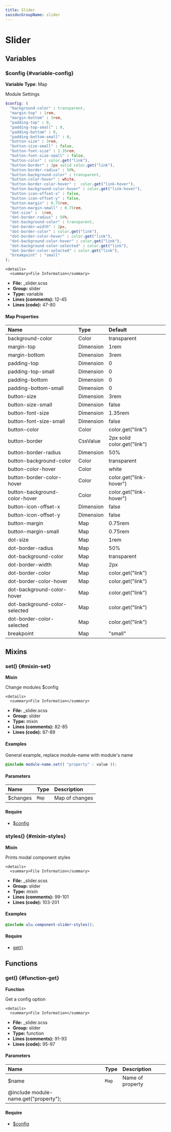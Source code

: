 ```yaml
---
title: Slider
sassdocGroupName: slider
---
```



# Slider





## Variables




<div class="sassdoc-item-header">

###  $config {#variable-config}

  <div class="sassdoc-item-header__labels">
    <span class="tag tag--primary"><strong>Variable</strong></span> <span class="tag"><strong>Type</strong>: Map</span>
  </div>

</div>

  

Module Settings
    
    

``` scss
$config: (
  "background-color" : transparent,
  "margin-top" : 1rem,
  "margin-bottom" : 3rem,
  "padding-top" : 0,
  "padding-top-small" : 0,
  "padding-bottom" : 0,
  "padding-bottom-small" : 0,
  "button-size" : 3rem,
  "button-size-small" : false,
  "button-font-size" : 1.35rem,
  "button-font-size-small" : false,
  "button-color" : color.get("link"),
  "button-border" : 2px solid color.get("link"),
  "button-border-radius" : 50%,
  "button-background-color" : transparent,
  "button-color-hover" : white,
  "button-border-color-hover" :  color.get("link-hover"),
  "button-background-color-hover" : color.get("link-hover"),
  "button-icon-offset-x" : false,
  "button-icon-offset-y" : false,
  "button-margin" : 0.75rem,
  "button-margin-small" : 0.75rem,
  "dot-size" :  1rem,
  "dot-border-radius" : 50%,
  "dot-background-color" : transparent,
  "dot-border-width" : 2px,
  "dot-border-color" : color.get("link"),
  "dot-border-color-hover" : color.get("link"),
  "dot-background-color-hover" : color.get("link"),
  "dot-background-color-selected" : color.get("link"),
  "dot-border-color-selected" : color.get("link"),
  "breakpoint" : "small"
);
```
  

    <details>
      <summary>File Information</summary>
- **File:** _slider.scss
- **Group:** slider
- **Type:** variable
- **Lines (comments):** 12-45
- **Lines (code):** 47-80
    </details>
    

#### Map Properties


|Name|Type|Default|
|:--|:--|:--|
|background-color|Color|transparent|
|margin-top|Dimension|1rem|
|margin-bottom|Dimension|3rem|
|padding-top|Dimension|0|
|padding-top-small|Dimension|0|
|padding-bottom|Dimension|0|
|padding-bottom-small|Dimension|0|
|button-size|Dimension|3rem|
|button-size-small|Dimension|false|
|button-font-size|Dimension|1.35rem|
|button-font-size-small|Dimension|false|
|button-color|Color|color.get("link")|
|button-border|CssValue|2px solid color.get("link")|
|button-border-radius|Dimension|50%|
|button-background-color|Color|transparent|
|button-color-hover|Color|white|
|button-border-color-hover|Color|color.get("link-hover")|
|button-background-color-hover|Color|color.get("link-hover")|
|button-icon-offset-x|Dimension|false|
|button-icon-offset-y|Dimension|false|
|button-margin|Map|0.75rem|
|button-margin-small|Map|0.75rem|
|dot-size|Map|1rem|
|dot-border-radius|Map|50%|
|dot-background-color|Map|transparent|
|dot-border-width|Map|2px|
|dot-border-color|Map|color.get("link")|
|dot-border-color-hover|Map|color.get("link")|
|dot-background-color-hover|Map|color.get("link")|
|dot-background-color-selected|Map|color.get("link")|
|dot-border-color-selected|Map|color.get("link")|
|breakpoint|Map|"small"|

    
  

## Mixins




<div class="sassdoc-item-header">

###  set() {#mixin-set}

  <div class="sassdoc-item-header__labels">
    <span class="tag tag--primary"><strong>Mixin</strong></span>
  </div>

</div>

  

Change modules $config
    
    

    <details>
      <summary>File Information</summary>
- **File:** _slider.scss
- **Group:** slider
- **Type:** mixin
- **Lines (comments):** 82-85
- **Lines (code):** 87-89
    </details>
    

#### Examples

General example, replace module-name with module's name      


``` scss
@include module-name.set(( "property" : value ));
```
  

      

#### Parameters


|Name|Type|Description|
|:--|:--|:--|
|$changes|`Map`|Map of changes|

    

#### Require

- [$config](/sass/components/accordion/#variable-config)
  


<div class="sassdoc-item-header">

###  styles() {#mixin-styles}

  <div class="sassdoc-item-header__labels">
    <span class="tag tag--primary"><strong>Mixin</strong></span>
  </div>

</div>

  

Prints modal component styles
    
    

    <details>
      <summary>File Information</summary>
- **File:** _slider.scss
- **Group:** slider
- **Type:** mixin
- **Lines (comments):** 99-101
- **Lines (code):** 103-201
    </details>
    

#### Examples

      


``` scss
@include ulu.component-slider-styles();
```
  

      

#### Require

- [get()](/sass/components/accordion/#function-get)
  
  

## Functions




<div class="sassdoc-item-header">

###  get() {#function-get}

  <div class="sassdoc-item-header__labels">
    <span class="tag tag--primary"><strong>Function</strong></span>
  </div>

</div>

  

Get a config option
    
    

    <details>
      <summary>File Information</summary>
- **File:** _slider.scss
- **Group:** slider
- **Type:** function
- **Lines (comments):** 91-93
- **Lines (code):** 95-97
    </details>
    

#### Parameters


|Name|Type|Description|
|:--|:--|:--|
|$name|`Map`|Name of property
  @include module-name.get("property");|

    

#### Require

- [$config](/sass/components/accordion/#variable-config)
  
  
  